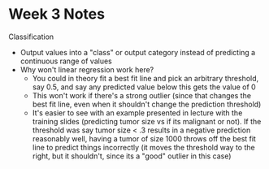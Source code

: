 # Week 3 Notes
Classification
- Output values into a "class" or output category instead of predicting a continuous range of values
- Why won't linear regression work here?
  - You could in theory fit a best fit line and pick an arbitrary threshold, say 0.5, and say any predicted value below this gets the value of 0
  - This won't work if there's a strong outlier (since that changes the best fit line, even when it shouldn't change the prediction threshold)
  - It's easier to see with an example presented in lecture with the training slides (predicting tumor size vs if its malignant or not). If the threshold was say tumor size < .3  results in a negative prediction reasonably well, having a tumor of size 1000 throws off the best fit line to predict things incorrectly (it moves the threshold way to the right, but it shouldn't, since its a "good" outlier in this case)
